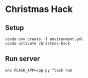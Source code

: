 # Christmas Hack

## Setup
```
conda env create -f environment.yml
conda activate christmas-hack
```

## Run server
```
env FLASK_APP=app.py flask run
```